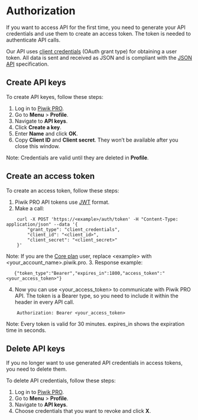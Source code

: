 Authorization
=============

If you want to access API for the first time, you need to generate your API credentials and use them to create an access token. The token is needed to authenticate API calls.

Our API uses [client credentials](https://www.oauth.com/oauth2-servers/access-tokens/client-credentials/) (OAuth grant type) for obtaining a user token. All data is sent and received as JSON and is compliant with the [JSON API](http://jsonapi.org/) specification.

## Create API keys

To create API keyes, follow these steps:

1. Log in to [Piwik PRO](https://piwik.pro/login/).
2. Go to **Menu** &gt; **Profile**.
3. Navigate to **API keys**.
4. Click **Create a key**.
5. Enter **Name** and click **OK**.
6. Copy **Client ID** and **Client secret**. They won’t be available after you close this window.

Note: Credentials are valid until they are deleted in **Profile**.

## Create an access token

To create an access token, follow these steps:

1. Piwik PRO API tokens use [JWT](https://jwt.io/) format.
2. Make a call:
```shell
    curl -X POST 'https://<example>/auth/token' -H "Content-Type: application/json" --data '{
        "grant_type": "client_credentials",
        "client_id": "<client_id>",
        "client_secret": "<client_secret>"
    }'
```
  Note: If you are the [Core plan](https://piwik.pro/core-plan/) user, replace &lt;example&gt; with &lt;your_account_name&gt;.piwik.pro.
3. Response example:
```
   {"token_type":"Bearer","expires_in":1800,"access_token":"<your_access_token>"}
```
4. Now you can use &lt;your_access_token&gt; to communicate with Piwik PRO API. The token is a Bearer type, so you need to include it within the header in every API call.  
```
    Authorization: Bearer <your_access_token>
```
Note: Every token is valid for 30 minutes. expires_in shows the expiration time in seconds.

## Delete API keys

If you no longer want to use generated API credentials in access tokens, you need to delete them.

To delete API credentials, follow these steps:

1. Log in to [Piwik PRO](https://piwik.pro/login/).
2. Go to **Menu** &gt; **Profile**.
3. Navigate to **API keys**.
4. Choose credentials that you want to revoke and click **X**.
